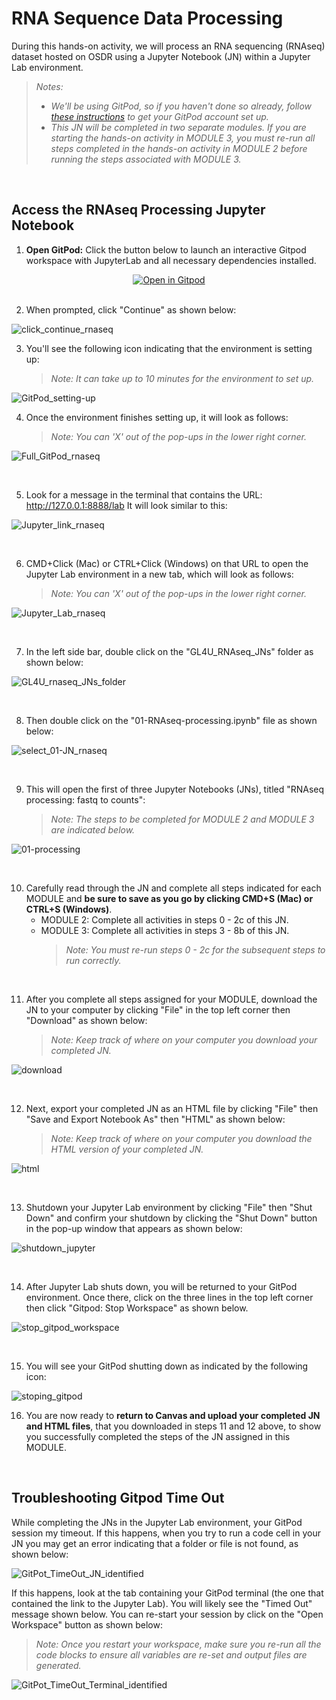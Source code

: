 # RNA Sequence Data Processing 

During this hands-on activity, we will process an RNA sequencing (RNAseq) dataset hosted on OSDR using a Jupyter Notebook (JN) within a Jupyter Lab environment.  
> _Notes:_
> - _We'll be using GitPod, so if you haven't done so already, follow [these instructions](https://github.com/nasa/GeneLab-Training/blob/GL4U_Intro_2024/On-Demand/GitPod_Instructions.md) to get your GitPod account set up._
> - _This JN will be completed in two separate modules. If you are starting the hands-on activity in MODULE 3, you must re-run all steps completed in the hands-on activity in MODULE 2 before running the steps associated with MODULE 3._ 

<br>

## Access the RNAseq Processing Jupyter Notebook

1. **Open GitPod:** Click the button below to launch an interactive Gitpod workspace with JupyterLab and all necessary dependencies installed.
   
<div align="center">
    <a href="https://gitpod.io/#https://github.com/nasa/GeneLab-Training/tree/GL4U_RNAseq_2024">
        <img src="https://gitpod.io/button/open-in-gitpod.svg" alt="Open in Gitpod">
    </a>
</div>

<br>

2. When prompted, click "Continue" as shown below:  

![click_continue_rnaseq](https://github.com/user-attachments/assets/5ea43ee1-3c6d-4496-97d4-21136e144987)
  
3. You'll see the following icon indicating that the environment is setting up:  
   > _Note: It can take up to 10 minutes for the environment to set up._

![GitPod_setting-up](https://github.com/user-attachments/assets/cc107d6f-d07b-412e-aaf3-96933e63b797)

   
4. Once the environment finishes setting up, it will look as follows:
   > _Note: You can 'X' out of the pop-ups in the lower right corner._  

![Full_GitPod_rnaseq](https://github.com/user-attachments/assets/44a1825a-e297-4ca3-9f4b-68d66d2d1aaa)

<br>
   
5. Look for a message in the terminal that contains the URL: http://127.0.0.1:8888/lab
   It will look similar to this:  

![Jupyter_link_rnaseq](https://github.com/user-attachments/assets/203777cb-7825-4428-8499-e4ff41208001)

<br>

6. CMD+Click (Mac) or CTRL+Click (Windows) on that URL to open the Jupyter Lab environment in a new tab, which will look as follows:  
   > _Note: You can 'X' out of the pop-ups in the lower right corner._  

![Jupyter_Lab_rnaseq](https://github.com/user-attachments/assets/aceb17d4-7f58-4deb-8558-7a0ade2bfaae)

<br>

7. In the left side bar, double click on the "GL4U_RNAseq_JNs" folder as shown below:  

![GL4U_rnaseq_JNs_folder](https://github.com/user-attachments/assets/7b6fec78-80ab-445a-8740-0c2d4d653dab)


<br>

8. Then double click on the "01-RNAseq-processing.ipynb" file as shown below:  

![select_01-JN_rnaseq](https://github.com/user-attachments/assets/de403b0c-8790-4a86-9626-e5f85599ae81)

<br>

9. This will open the first of three Jupyter Notebooks (JNs), titled "RNAseq processing: fastq to counts":
   > _Note: The steps to be completed for MODULE 2 and MODULE 3 are indicated below._

![01-processing](https://github.com/user-attachments/assets/d3fa5516-7e34-4f48-8365-9fbd9d39e0fa)


<br>

10. Carefully read through the JN and complete all steps indicated for each MODULE and **be sure to save as you go by clicking CMD+S (Mac) or CTRL+S (Windows)**.
    - MODULE 2: Complete all activities in steps 0 - 2c of this JN.  
    - MODULE 3: Complete all activities in steps 3 - 8b of this JN.  
      > _Note: You must re-run steps 0 - 2c for the subsequent steps to run correctly._  

<br>

11. After you complete all steps assigned for your MODULE, download the JN to your computer by clicking "File" in the top left corner then "Download" as shown below:
    > _Note: Keep track of where on your computer you download your completed JN._  

![download](https://github.com/user-attachments/assets/0f73c1e1-3195-4365-ada9-b3a3b60b1bb5)

<br>

12. Next, export your completed JN as an HTML file by clicking "File" then "Save and Export Notebook As" then "HTML" as shown below:  
    > _Note: Keep track of where on your computer you download the HTML version of your completed JN._

![html](https://github.com/user-attachments/assets/f3a7a0ee-c4c7-45f4-a204-b23ca30553a7)

<br>

13. Shutdown your Jupyter Lab environment by clicking "File" then "Shut Down" and confirm your shutdown by clicking the "Shut Down" button in the pop-up window that appears as shown below:  

![shutdown_jupyter](https://github.com/user-attachments/assets/32cc3cb3-1af5-424e-9c13-2aab08bad6d3)

<br>

14. After Jupyter Lab shuts down, you will be returned to your GitPod environment. Once there, click on the three lines in the top left corner then click "Gitpod: Stop Workspace" as shown below.  

![stop_gitpod_workspace](https://github.com/user-attachments/assets/e855aaa0-b288-414b-b6b6-1e21c1ffa00a)

<br>

15. You will see your GitPod shutting down as indicated by the following icon:  

![stoping_gitpod](https://github.com/user-attachments/assets/b206ba30-32e3-4d20-bffd-dbcf5daa9cdf)


16. You are now ready to **return to Canvas and upload your completed JN and HTML files**, that you downloaded in steps 11 and 12 above, to show you successfully completed the steps of the JN assigned in this MODULE.

<br>

## Troubleshooting Gitpod Time Out 

While completing the JNs in the Jupyter Lab environment, your GitPod session my timeout. If this happens, when you try to run a code cell in your JN you may get an error indicating that a folder or file is not found, as shown below:

![GitPot_TimeOut_JN_identified](https://github.com/user-attachments/assets/9a72cba3-64c6-4b54-bc9a-f9b5e635ecf7)

If this happens, look at the tab containing your GitPod terminal (the one that contained the link to the Jupyter Lab). You will likely see the "Timed Out" message shown below. You can re-start your session by click on the "Open Workspace" button as shown below:
> _Note: Once you restart your workspace, make sure you re-run all the code blocks to ensure all variables are re-set and output files are generated._

![GitPot_TimeOut_Terminal_identified](https://github.com/user-attachments/assets/91b2d26c-582c-415c-8e86-e52c2681f594) 
